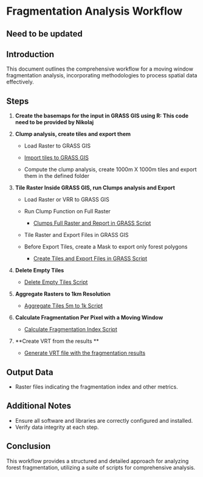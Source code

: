 # Fragmentation Analysis Workflow
## Need to be updated
## Introduction
This document outlines the comprehensive workflow for a moving window fragmentation analysis, incorporating methodologies to process spatial data effectively.


## Steps
1. **Create the basemaps for the input in GRASS GIS using R: This code need to be provided by Nikolaj**

2. **Clump analysis, create tiles and export them**
   - Load Raster to GRASS GIS
   	- [Import tiles to GRASS GIS](fragmentation/01.load_vrt_to_grass.py)

   - Compute the clump analysis, create 1000m X 1000m tiles and export them in the defined folder  


1. **Tile Raster Inside GRASS GIS, run Clumps analysis and Export**
   - Load Raster or VRR to GRASS GIS
	 

   - Run Clump Function on Full Raster
	 - [Clumps Full Raster and Report in GRASS Script](https://github.com/E-O-Conchas/fragmentation/blob/main/6.clumps_full_raster_and_report_GRASS.py)
   
   - Tile Raster and Export Files in GRASS GIS
   - Before Export Tiles, create a Mask to export only forest polygons
	 - [Create Tiles and Export Files in GRASS Script](https://github.com/E-O-Conchas/fragmentation/blob/main/7.create_tiles_and_export_files_GRASS.py)

3. **Delete Empty Tiles**
   - [Delete Empty Tiles Script](https://github.com/E-O-Conchas/fragmentation/blob/main/8.delete_empty_tiles.py)

4. **Aggregate Rasters to 1km Resolution**
   - [Aggregate Tiles 5m to 1k Script](https://github.com/E-O-Conchas/fragmentation/blob/main/9.tiles_to_1km_optimized.py)

5. **Calculate Fragmentation Per Pixel with a Moving Window**
   - [Calculate Fragmentation Index Script](https://github.com/E-O-Conchas/fragmentation/blob/main/10.fragmentation_indicatior_cal.py)

6. **Create VRT from the results **
   - [Generate VRT file with the fragmentation results](https://github.com/E-O-Conchas/fragmentation/blob/main/11.convert_result_to_vrt.py)



## Output Data
- Raster files indicating the fragmentation index and other metrics.

## Additional Notes
- Ensure all software and libraries are correctly configured and installed.
- Verify data integrity at each step.

## Conclusion
This workflow provides a structured and detailed approach for analyzing forest fragmentation, utilizing a suite of scripts for comprehensive analysis.

